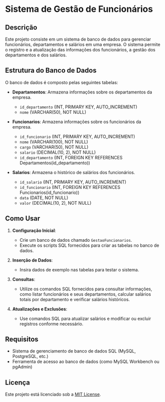 # Sistema de Gestão de Funcionários

## Descrição

Este projeto consiste em um sistema de banco de dados para gerenciar funcionários, departamentos e salários em uma empresa. O sistema permite o registro e a atualização das informações dos funcionários, a gestão dos departamentos e dos salários.

## Estrutura do Banco de Dados

O banco de dados é composto pelas seguintes tabelas:

- **Departamentos**: Armazena informações sobre os departamentos da empresa.
  - `id_departamento` (INT, PRIMARY KEY, AUTO_INCREMENT)
  - `nome` (VARCHAR(50), NOT NULL)

- **Funcionarios**: Armazena informações sobre os funcionários da empresa.
  - `id_funcionario` (INT, PRIMARY KEY, AUTO_INCREMENT)
  - `nome` (VARCHAR(100), NOT NULL)
  - `cargo` (VARCHAR(50), NOT NULL)
  - `salario` (DECIMAL(10, 2), NOT NULL)
  - `id_departamento` (INT, FOREIGN KEY REFERENCES Departamentos(id_departamento))

- **Salarios**: Armazena o histórico de salários dos funcionários.
  - `id_salario` (INT, PRIMARY KEY, AUTO_INCREMENT)
  - `id_funcionario` (INT, FOREIGN KEY REFERENCES Funcionarios(id_funcionario))
  - `data` (DATE, NOT NULL)
  - `valor` (DECIMAL(10, 2), NOT NULL)

## Como Usar

1. **Configuração Inicial**:
   - Crie um banco de dados chamado `GestaoFuncionarios`.
   - Execute os scripts SQL fornecidos para criar as tabelas no banco de dados.

2. **Inserção de Dados**:
   - Insira dados de exemplo nas tabelas para testar o sistema.

3. **Consultas**:
   - Utilize os comandos SQL fornecidos para consultar informações, como listar funcionários e seus departamentos, calcular salários totais por departamento e verificar salários históricos.

4. **Atualizações e Exclusões**:
   - Use comandos SQL para atualizar salários e modificar ou excluir registros conforme necessário.

## Requisitos

- Sistema de gerenciamento de banco de dados SQL (MySQL, PostgreSQL, etc.)
- Ferramenta de acesso ao banco de dados (como MySQL Workbench ou pgAdmin)

## Licença

Este projeto está licenciado sob a [MIT License](LICENSE).

